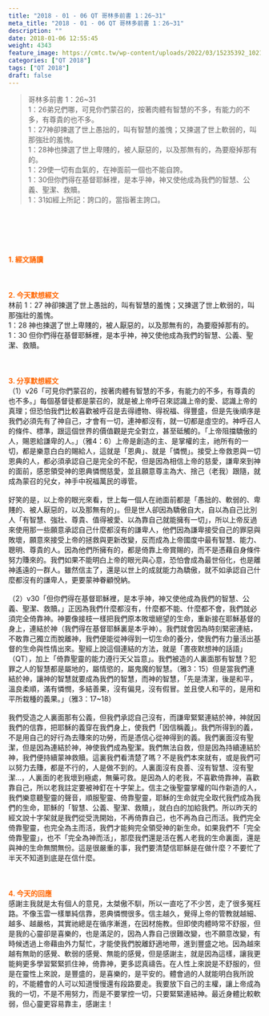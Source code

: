 ```yaml
---
title: "2018 - 01 - 06 QT 哥林多前書 1：26~31"
meta_title: "2018 - 01 - 06 QT 哥林多前書 1：26~31"
description: ""
date: 2018-01-06 12:55:45
weight: 4343
feature_image: https://cmtc.tw/wp-content/uploads/2022/03/15235392_10211799862337740_180693556567566654_o-1.webp
categories: ["QT 2018"]
tags: ["QT 2018"]
draft: false
---
```


<blockquote>哥林多前書 1：26~31<br />
1：26弟兄們哪，可見你們蒙召的，按著肉體有智慧的不多，有能力的不多，有尊貴的也不多。<br />
1：27神卻揀選了世上愚拙的，叫有智慧的羞愧；又揀選了世上軟弱的，叫那強壯的羞愧。<br />
1：28神也揀選了世上卑賤的，被人厭惡的，以及那無有的，為要廢掉那有的。<br />
1：29使一切有血氣的，在神面前一個也不能自誇。<br />
1：30但你們得在基督耶穌裡，是本乎神，神又使他成為我們的智慧、公義、聖潔、救贖。<br />
1：31如經上所記：誇口的，當指著主誇口。</blockquote><br />
&nbsp;<br />
<br />
&nbsp;<br />
<br />
<span style="color: #ff6600;"><strong>1. </strong><strong>經文誦讀</strong></span><br />
<br />
<span style="color: #ff6600;"><strong> </strong></span><br />
<br />
<span style="color: #ff6600;"><strong>2. 今天默想</strong><strong>經文<br />
</strong></span>林前 1：27 神卻揀選了世上愚拙的，叫有智慧的羞愧；又揀選了世上軟弱的，叫那強壯的羞愧。<br />
1：28 神也揀選了世上卑賤的，被人厭惡的，以及那無有的，為要廢掉那有的。<br />
1：30 但你們得在基督耶穌裡，是本乎神，神又使他成為我們的智慧、公義、聖潔、救贖。<br />
<br />
&nbsp;<br />
<br />
<span style="color: #ff6600;"><strong>3. 分享默想經文<br />
</strong></span>（1）v26「可見你們蒙召的，按著肉體有智慧的不多，有能力的不多，有尊貴的也不多。」每個基督徒都是蒙召的，就是被上帝呼召來認識上帝的愛、認識上帝的真理；但恐怕我們比較喜歡被呼召是去得禮物、得祝福、得豐盛，但是先後順序是我們必須先有了神自己，才會有一切，連神都沒有，就一切都是虛空的。神呼召人的條件、標準，跟這個世界的價值觀是完全對立，甚至砥觸的。「上帝阻擋驕傲的人，賜恩給謙卑的人。」（雅4：6）上帝是創造的主、是掌權的主，祂所有的一切，都是樂意白白的賜給人，這就是「恩典」、就是「憐憫」。接受上帝救恩與一切恩典的人，都必須承認自己是完全的不配，但是因為相信上帝的慈愛，謙卑來到神的面前，感恩領受神的恩典憐憫慈愛，並且願意尊主為大、捨己（老我）跟隨，就成為蒙召的兒女，神手中祝福萬民的導管。<br />
<br />
好笑的是，以上帝的眼光來看，世上每一個人在祂面前都是「愚拙的、軟弱的、卑賤的、被人厭惡的，以及那無有的」。但是世人卻因為驕傲自大，自以為自己比別人「有智慧、強壯、尊貴、值得被愛、以為靠自己就能擁有一切」，所以上帝反過來使用那一些願意承認自己什麼都沒有的謙卑人，他們因為謙卑接受自己的罪惡與敗壞，願意來接受上帝的拯救與更新改變，反而成為上帝國度中最有智慧、能力、聰明、尊貴的人。因為他們所擁有的，都是倚靠上帝賞賜的，而不是憑藉自身條件努力賺來的。我們如果不能明白上帝的眼光與心意，恐怕會成為最世俗化，也是離神遙遠的一群人。雖然信主了，還是以世上的成就能力為驕傲，就不如承認自己什麼都沒有的謙卑人，更要蒙神眷顧悅納。<br />
<br />
（2）v30「但你們得在基督耶穌裡，是本乎神，神又使他成為我們的智慧、公義、聖潔、救贖。」正因為我們什麼都沒有，什麼都不能、什麼都不會，我們就必須完全倚靠神。神要像接枝一樣把我們原本敗壞絕望的生命，重新接在耶穌基督的身上，連結於神（我們得在基督耶穌裏是本乎神）。我們就會因為時刻緊密連結，不敢靠己獨立而脫離神，我們便能從神得到一切生命的養分，使我們有力量活出基督的生命與性情出來。聖經上說這個連結的方法，就是「晝夜默想神的話語」（QT），加上「倚靠聖靈的能力遵行天父旨意」。我們被造的人裏面那有智慧？犯罪之人的智慧都是屬地的，屬情慾的，屬鬼魔的智慧。（雅3：15）但是當我們連結於神，讓神的智慧就要成為我們的智慧，而神的智慧，「先是清潔，後是和平，溫良柔順，滿有憐憫，多結善果，沒有偏見，沒有假冒。並且使人和平的，是用和平所栽種的義果。」（雅3：17~18）<br />
<br />
我們受造之人裏面那有公義，但我們承認自己沒有，而謙卑緊緊連結於神，神就因我們的信靠，把耶穌的義穿在我們身上，使我們「因信稱義」。我們所得到的義，不是用自己的好行為去賺來的功勞，而是憑信心從神得到的義。我們裏面沒有聖潔，但是因為連結於神，神使我們成為聖潔。我們無法自救，但是因為持續連結於神，我們便持續蒙神救贖。這裏我們看清楚了嗎？不是我們本來就有，或是我們可以努力去賺，都是不行的，人是做不到的。人裏面沒有良善、沒有智慧、沒有聖潔…，人裏面的老我壞到極處，無藥可救。是因為人的老我，不喜歡倚靠神，喜歡靠自己，所以老我註定要被神釘在十字架上。信主之後聖靈掌權的叫作新造的人，我們樂意聽聖靈的聲音，順服聖靈、倚靠聖靈，耶穌的生命就完全取代我們成為我們的生命，耶穌的「智慧、公義、聖潔、救贖」，就白白的加給我們。所以昨天的經文說十字架就是我們從受洗開始，不再倚靠自己，也不再為自己而活。我們完全倚靠聖靈，也完全為主而活，我們才能夠完全領受神的新生命。如果我們不「完全倚靠聖靈」，也不「完全為神而活」，那麼我們還是活在舊人老我的生命裏面，還是與神的生命無關無份。這是很嚴重的事，我們要清楚信耶穌是在做什麼？不要忙了半天不知道到底是在信什麼。<br />
<br />
&nbsp;<br />
<br />
<span style="color: #ff6600;"><strong>4. 今天的回應<br />
</strong></span>感謝主我就是太有個人的意見，太桀傲不馴，所以一直吃了不少苦，走了很多冤枉路。不像玉雲一樣單純信靠，恩典憐憫很多。信主越久，覺得上帝的管教就越細、越多、越嚴格，其實祂總是在循序漸進，在因材施教。但即使肉體時常不舒服，但是我的心靈卻是喜樂的，也是滿足的，因為人靠自己很難改變，也不願意改變，有時候透過上帝藉由外力幫忙，才能使我們脫離舒適地帶，進到豐盛之地。因為越來越有無助的感覺、軟弱的感覺、無能的感覺，但是感謝主，就是因為這樣，讓我更能夠更多學習緊緊抓住神，倚靠神，更多認真禱告。在人性上來說是不舒服的，但是在靈性上來說，是豐盛的，是喜樂的，是平安的。體會過的人就能明白我所說的，不能體會的人可以知道慢慢還有段路要走。我要放下自己的主權，讓上帝成為我的一切，不是不用努力，而是不要掌控一切，只要緊緊連結神。最近身體比較軟弱，但心靈更容易靠主，感謝主！<br />
<br />
&nbsp;
        